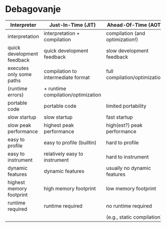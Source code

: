 # Debagovanje

| Interpreter                 | Just-In-Time (JIT)                 | Ahead-Of-Time (AOT)             |
|-----------------------------|------------------------------------|---------------------------------|
| interpretation              | interpretation + compilation       | compilation (and optimization!) |
| quick development feedback  | quick development feedback         | slow development feedback       |
| executes only some paths    | compilation to intermediate format | full compilation/optimization   |
| (runtime errors)            | + runtime compilation/optimization |                                 |
| portable code               | portable code                      | limited portability             |
| slow startup                | slow startup                       | fast startup                    |
| slow peak performance       | highest peak performance           | high(est?) peak performance     |
| easy to profile             | easy to profile (builtin)          | hard to profile                 |
| easy to instrument          | relatively easy to instrument      | hard to instrument              |
| dynamic features            | dynamic features                   | usually no dynamic features     |
| highest memory footprint    | high memory footprint              | low memory footprint            |
| runtime required            | runtime required                   | no runtime required             | 
|                             |                                    | (e.g., static compilation)      |

